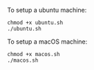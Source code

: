 To setup a ubuntu machine:
```
chmod +x ubuntu.sh
./ubuntu.sh
```

To setup a macOS machine:
```
chmod +x macos.sh
./macos.sh
```

